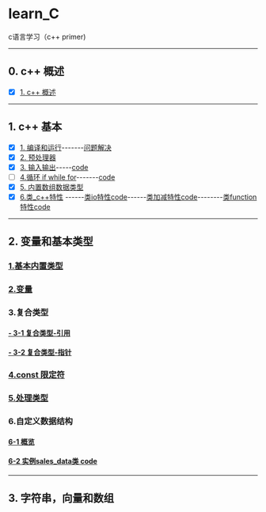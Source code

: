 # learn_C
c语言学习（c++ primer)

---------
## 0. c++ 概述
- [x] [1. c++ 概述](https://www.zybuluo.com/zzzxxxyyy/note/1230950)

-----------
## 1. c++ 基本
- [x] [1. 编译和运行](https://github.com/LiuChuang0059/learn_cpp/blob/master/chapter_1/1.1%20%E7%BC%96%E8%AF%91%E8%BF%90%E8%A1%8C%E7%A8%8B%E5%BA%8F.md)-------[问题解决](https://github.com/LiuChuang0059/learn_cpp/blob/master/chapter_1/1.1g++%E7%BC%96%E8%AF%91%E9%94%99%E8%AF%AF%E8%A7%A3%E5%86%B3.md)
- [x] [2. 预处理器](https://www.zybuluo.com/zzzxxxyyy/note/1231193)
- [x] [3. 输入输出](https://www.zybuluo.com/zzzxxxyyy/note/1231444)-----[code](https://github.com/LiuChuang0059/learn_cpp/blob/master/chapter_1/io.cpp)
- [ ] [4.循环 if while for]()-------[code](https://github.com/LiuChuang0059/learn_cpp/blob/master/chapter_1/io_uncertain.cpp)
- [x] [5. 内置数组数据类型](https://www.zybuluo.com/zzzxxxyyy/note/1231553)
- [x] [6.类_c++特性](https://github.com/LiuChuang0059/learn_cpp/blob/master/chapter_1/1.3%E7%B1%BB_c%2B%2B%E7%89%B9%E6%80%A7.md)
------[类io特性code](https://github.com/LiuChuang0059/learn_cpp/blob/master/chapter_1/salesiterm_io.cpp)------[类加减特性code](https://github.com/LiuChuang0059/learn_cpp/blob/master/chapter_1/salesiterm_add.cpp)--------[类function特性code](https://github.com/LiuChuang0059/learn_cpp/blob/master/chapter_1/salesitem_func.cpp)

------------
## 2. 变量和基本类型

### [1.基本内置类型](https://github.com/LiuChuang0059/learn_cpp/blob/master/chapter_2/2.1%E5%9F%BA%E6%9C%AC%E5%86%85%E7%BD%AE%E7%B1%BB%E5%9E%8B.md)
### [2.变量](https://github.com/LiuChuang0059/learn_cpp/blob/master/chapter_2/2.2%E5%8F%98%E9%87%8F.md)
### 3.复合类型
#### [-       3-1 复合类型-引用](https://github.com/LiuChuang0059/learn_cpp/blob/master/chapter_2/2.3%E5%A4%8D%E5%90%88%E7%B1%BB%E5%9E%8B.md)
#### [-       3-2 复合类型-指针](https://github.com/LiuChuang0059/learn_cpp/blob/master/chapter_2/2.3%E5%A4%8D%E5%90%88%E7%B1%BB%E5%9E%8B-%E6%8C%87%E9%92%88.md)
### [4.const 限定符](https://github.com/LiuChuang0059/learn_cpp/blob/master/chapter_2/2.4const%E9%99%90%E5%AE%9A%E7%AC%A6.md)
### [5.处理类型](https://github.com/LiuChuang0059/learn_cpp/blob/master/chapter_2/2.5%E5%A4%84%E7%90%86%E7%B1%BB%E5%9E%8B.md)
### 6.自定义数据结构
#### [6-1 概览](https://github.com/LiuChuang0059/learn_cpp/blob/master/chapter_2/2.6%E8%87%AA%E5%AE%9A%E4%B9%89%E6%95%B0%E6%8D%AE%E7%B1%BB%E5%9E%8B.md)
#### [6-2 实例sales_data类 code](https://github.com/LiuChuang0059/learn_cpp/blob/master/chapter_2/sales_data2.cpp)

-----------

## 3. 字符串，向量和数组


